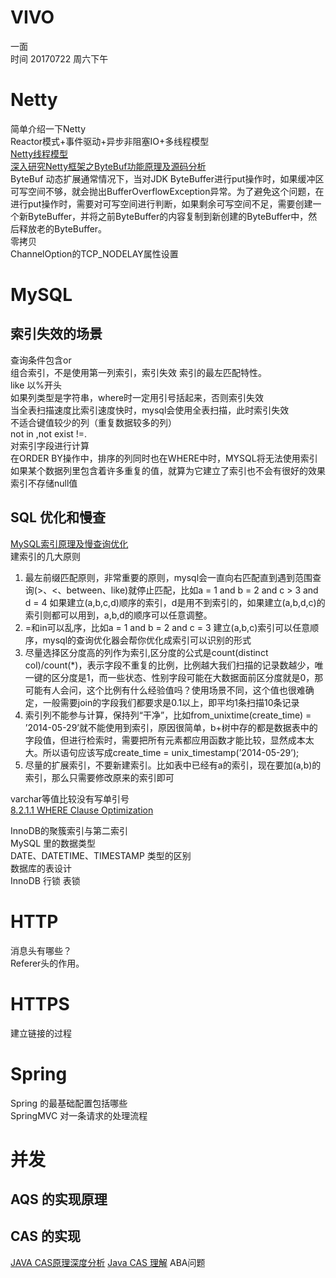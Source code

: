 # VIVO
一面  
时间 20170722 周六下午  

# Netty  
简单介绍一下Netty  
Reactor模式+事件驱动+异步非阻塞IO+多线程模型  
[Netty线程模型](http://www.infoq.com/cn/articles/netty-threading-model)  
[深入研究Netty框架之ByteBuf功能原理及源码分析](https://my.oschina.net/7001/blog/742236)  
ByteBuf 动态扩展通常情况下，当对JDK ByteBuffer进行put操作时，如果缓冲区可写空间不够，就会抛出BufferOverflowException异常。为了避免这个问题，在进行put操作时，需要对可写空间进行判断，如果剩余可写空间不足，需要创建一个新ByteBuffer，并将之前ByteBuffer的内容复制到新创建的ByteBuffer中，然后释放老的ByteBuffer。  
零拷贝  
ChannelOption的TCP_NODELAY属性设置  

# MySQL  
## 索引失效的场景  
查询条件包含or  
组合索引，不是使用第一列索引，索引失效 索引的最左匹配特性。  
like 以%开头  
如果列类型是字符串，where时一定用引号括起来，否则索引失效  
当全表扫描速度比索引速度快时，mysql会使用全表扫描，此时索引失效  
不适合键值较少的列（重复数据较多的列）  
not in ,not exist !=.  
对索引字段进行计算  
在ORDER BY操作中，排序的列同时也在WHERE中时，MYSQL将无法使用索引  
如果某个数据列里包含着许多重复的值，就算为它建立了索引也不会有很好的效果  
索引不存储null值  

## SQL 优化和慢查  
[MySQL索引原理及慢查询优化](https://tech.meituan.com/mysql-index.html)  
建索引的几大原则  
1. 最左前缀匹配原则，非常重要的原则，mysql会一直向右匹配直到遇到范围查询(>、<、between、like)就停止匹配，比如a = 1 and b = 2 and c > 3 and d = 4 如果建立(a,b,c,d)顺序的索引，d是用不到索引的，如果建立(a,b,d,c)的索引则都可以用到，a,b,d的顺序可以任意调整。
2. =和in可以乱序，比如a = 1 and b = 2 and c = 3 建立(a,b,c)索引可以任意顺序，mysql的查询优化器会帮你优化成索引可以识别的形式
3. 尽量选择区分度高的列作为索引,区分度的公式是count(distinct col)/count(\*)，表示字段不重复的比例，比例越大我们扫描的记录数越少，唯一键的区分度是1，而一些状态、性别字段可能在大数据面前区分度就是0，那可能有人会问，这个比例有什么经验值吗？使用场景不同，这个值也很难确定，一般需要join的字段我们都要求是0.1以上，即平均1条扫描10条记录
4. 索引列不能参与计算，保持列“干净”，比如from_unixtime(create_time) = ’2014-05-29’就不能使用到索引，原因很简单，b+树中存的都是数据表中的字段值，但进行检索时，需要把所有元素都应用函数才能比较，显然成本太大。所以语句应该写成create_time = unix_timestamp(’2014-05-29’);
5. 尽量的扩展索引，不要新建索引。比如表中已经有a的索引，现在要加(a,b)的索引，那么只需要修改原来的索引即可

varchar等值比较没有写单引号  
[8.2.1.1 WHERE Clause Optimization](https://dev.mysql.com/doc/refman/5.7/en/where-optimization.html)  

InnoDB的聚簇索引与第二索引  
MySQL 里的数据类型  
DATE、DATETIME、TIMESTAMP 类型的区别  
数据库的表设计  
InnoDB 行锁 表锁

# HTTP  
消息头有哪些？  
Referer头的作用。

# HTTPS  
建立链接的过程  

# Spring  
Spring 的最基础配置包括哪些  
SpringMVC 对一条请求的处理流程  

# 并发
## AQS 的实现原理  
## CAS 的实现  
[JAVA CAS原理深度分析](http://zl198751.iteye.com/blog/1848575)
[Java CAS 理解](https://mritd.me/2017/02/06/java-cas/)
ABA问题  
